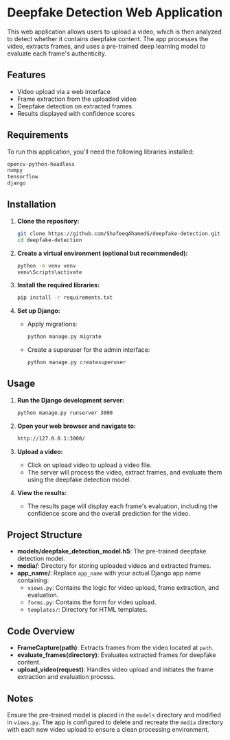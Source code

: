 # Deepfake Detection Web Application

This web application allows users to upload a video, which is then analyzed to detect whether it contains deepfake content. The app processes the video, extracts frames, and uses a pre-trained deep learning model to evaluate each frame's authenticity.

## Features

- Video upload via a web interface
- Frame extraction from the uploaded video
- Deepfake detection on extracted frames
- Results displayed with confidence scores

## Requirements

To run this application, you'll need the following libraries installed:

```bash
opencv-python-headless
numpy
tensorflow
django
```

## Installation

1. **Clone the repository:**

   ```bash
   git clone https://github.com/ShafeeqAhamedS/deepfake-detection.git
   cd deepfake-detection
   ```

2. **Create a virtual environment (optional but recommended):**

   ```bash
   python -m venv venv
   venv\Scripts\activate
   ```

3. **Install the required libraries:**

   ```bash
   pip install -r requirements.txt
   ```

4. **Set up Django:**

   - Apply migrations:
   
     ```bash
     python manage.py migrate
     ```

   - Create a superuser for the admin interface:

     ```bash
     python manage.py createsuperuser
     ```

## Usage

1. **Run the Django development server:**

   ```bash
   python manage.py runserver 3000
   ```

2. **Open your web browser and navigate to:**

   ```bash
   http://127.0.0.1:3000/
   ```

3. **Upload a video:**

   - Click on upload video to upload a video file.
   - The server will process the video, extract frames, and evaluate them using the deepfake detection model.

4. **View the results:**

   - The results page will display each frame's evaluation, including the confidence score and the overall prediction for the video.

## Project Structure

- **models/deepfake_detection_model.h5**: The pre-trained deepfake detection model.
- **media/**: Directory for storing uploaded videos and extracted frames.
- **app_name/**: Replace `app_name` with your actual Django app name containing:
  - `views.py`: Contains the logic for video upload, frame extraction, and evaluation.
  - `forms.py`: Contains the form for video upload.
  - `templates/`: Directory for HTML templates.

## Code Overview

- **FrameCapture(path)**: Extracts frames from the video located at `path`.
- **evaluate_frames(directory)**: Evaluates extracted frames for deepfake content.
- **upload_video(request)**: Handles video upload and initiates the frame extraction and evaluation process.

## Notes

Ensure the pre-trained model is placed in the `models` directory and modified in `views.py`. The app is configured to delete and recreate the `media` directory with each new video upload to ensure a clean processing environment.
